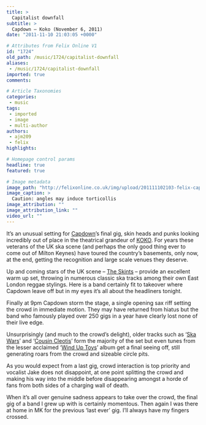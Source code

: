 ```yaml
---
title: >
  Capitalist downfall
subtitle: >
  Capdown – Koko (November 6, 2011)
date: "2011-11-10 21:03:05 +0000"

# Attributes from Felix Online V1
id: "1724"
old_path: /music/1724/capitalist-downfall
aliases:
 - /music/1724/capitalist-downfall
imported: true
comments:

# Article Taxonomies
categories:
 - music
tags:
 - imported
 - image
 - multi-author
authors:
 - ajm209
 - felix
highlights:

# Homepage control params
headline: true
featured: true

# Image metadata
image_path: "http://felixonline.co.uk/img/upload/201111102103-felix-capdown.png"
image_caption: >
  Caution: angles may induce torticollis
image_attribution: ""
image_attribution_link: ""
video_url: ""
---
```


It’s an unusual setting for [Capdown](http://www.capdown.net/)’s final gig, skin heads and punks looking incredibly out of place in the theatrical grandeur of [KOKO](http://www.koko.uk.com/). For years these veterans of the UK ska scene (and perhaps the only good thing ever to come out of Milton Keynes) have toured the country’s basements, only now, at the end, getting the recognition and large scale venues they deserve.

Up and coming stars of the UK scene – [The Skints](http://www.myspace.com/theskintsuk) – provide an excellent warm up set, throwing in numerous classic ska tracks among their own East London reggae stylings. Here is a band certainly fit to takeover where Capdown leave off but in my eyes it’s all about the headliners tonight.

Finally at 9pm Capdown storm the stage, a single opening sax riff setting the crowd in immediate motion. They may have returned from hiatus but the band who famously played over 250 gigs in a year have clearly lost none of their live edge.

Unsurprisingly (and much to the crowd’s delight), older tracks such as ‘[Ska Wars](http://www.youtube.com/watch?v=SIlOB1BJJzA)’ and ‘[Cousin Cleotis](http://www.youtube.com/watch?v=9PQV-j1JZ7c)’ form the majority of the set but even tunes from the lesser acclaimed ‘[Wind Up Toys](http://www.youtube.com/watch?v=ZkmoQo5WPtc)’ album get a final seeing off, still generating roars from the crowd and sizeable circle pits.

As you would expect from a last gig, crowd interaction is top priority and vocalist Jake does not disappoint, at one point splitting the crowd and making his way into the middle before disappearing amongst a horde of fans from both sides of a charging wall of death.

When it’s all over genuine sadness appears to take over the crowd, the final gig of a band I grew up with is certainly momentous. Then again I was there at home in MK for the previous ‘last ever’ gig. I’ll always have my fingers crossed.
